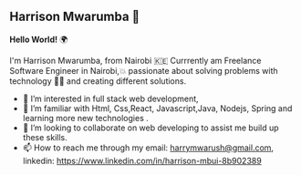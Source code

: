 

## Harrison Mwarumba :wave:	

**Hello World!** :earth_africa:	

I'm Harrison Mwarumba, from Nairobi :kenya:	 Currrently am Freelance Software Engineer in Nairobi,:boom:
 passionate about solving problems with technology :man_technologist:	 and creating different solutions.

- 👀 I’m interested in full stack web development,
- 🌱 I’m familiar with Html, Css,React, Javascript,Java, Nodejs, Spring and learning more new technologies .
- 💞️ I’m looking to collaborate on web developing to assist me build up these skills.
- 📫 How to reach me through my email: harrymwarush@gmail.com, linkedin: https://www.linkedin.com/in/harrison-mbui-8b902389

<!---
Mwarumba-H/Mwarumba-H is a ✨ special ✨ repository because its `README.md` (this file) appears on your GitHub profile.
You can click the Preview link to take a look at your changes.
--->
